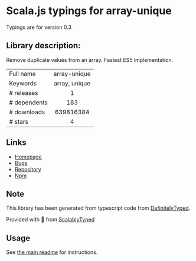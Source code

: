 
# Scala.js typings for array-unique

Typings are for version 0.3

## Library description:
Remove duplicate values from an array. Fastest ES5 implementation.

|                    |                 |
| ------------------ | :-------------: |
| Full name          | array-unique |
| Keywords           | array, unique |
| # releases         | 1 |
| # dependents       | 183 |
| # downloads        | 639816384 |
| # stars            | 4 |

## Links
- [Homepage](https://github.com/jonschlinkert/array-unique)
- [Bugs](https://github.com/jonschlinkert/array-unique/issues)
- [Repository](https://github.com/jonschlinkert/array-unique)
- [Npm](https://www.npmjs.com/package/array-unique)
    


## Note
This library has been generated from typescript code from [DefinitelyTyped](https://definitelytyped.org).

Provided with :purple_heart: from [ScalablyTyped](https://github.com/oyvindberg/ScalablyTyped)

## Usage
See [the main readme](../../readme.md) for instructions.


